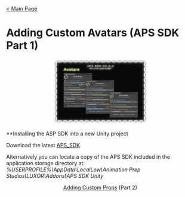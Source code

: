 [< Main Page](index.md)

# Adding Custom Avatars (APS SDK Part 1)

<p align="center">
  <a href="img/aps sdk avatar builder main.png">
     <img width="50%" height="15%" src="img/aps sdk avatar builder main.png">
  </a>
</p>

**Installing the ASP SDK into a new Unity project

Download the latest [APS_SDK](https://github.com/guiglass/LUXOR/blob/gh-pages/APS_SDK.unitypackage?raw=true)


Alternatively you can locate a copy of the APS SDK included in the application storage directory at:
*%USERPROFILE%\AppData\LocalLow\Animation Prep Studios\LUXOR\Addons\APS SDK Unity*


<p align="center">
  <a href="apssdk_part2.md">Adding Custom Props</a> (Part 2)
</p>
